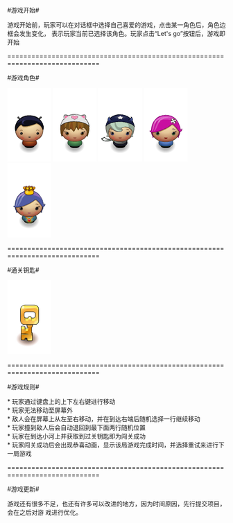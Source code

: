 
#游戏开始#
<p>
	游戏开始前，玩家可以在对话框中选择自己喜爱的游戏，点击某一角色后，角色边框会发生变化，
	表示玩家当前已选择该角色。玩家点击“Let's go”按钮后，游戏即开始
</p>

=============================================================================

#游戏角色#

![character](./images/char-boy.png)
![character](./images/char-cat-girl.png)
![character](./images/char-horn-girl.png)
![character](./images/char-pink-girl.png)
![character](./images/char-princess-girl.png)

=============================================================================

#通关钥匙#

![key](./images/Key.png)

=============================================================================

#游戏规则#
<p>
	* 玩家通过键盘上的上下左右键进行移动<br>
	* 玩家无法移动至屏幕外<br>
	* 敌人会在屏幕上从左至右移动，并在到达右端后随机选择一行继续移动<br>
	* 玩家撞到敌人后会自动退回到最下面两行随机位置<br>
	* 玩家在到达小河上并获取到过关钥匙即为闯关成功<br>
	* 玩家闯关成功后会出现恭喜动画，显示该局游戏完成时间，并选择重试来进行下一局游戏<br>
</p>

=============================================================================

#游戏更新#
<p>
	游戏还有很多不足，也还有许多可以改进的地方，因为时间原因，先行提交项目，会在之后对游
	戏进行优化。
</p>